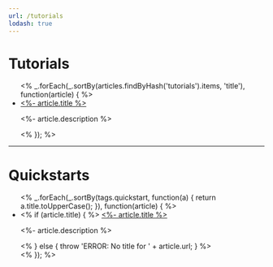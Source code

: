 ```yaml
---
url: /tutorials
lodash: true
---
```


# Tutorials

<ul>
<% _.forEach(_.sortBy(articles.findByHash('tutorials').items, 'title'), function(article) { %>
  <li>
    <a href="<%- '/docs' + article.url %>"><%- article.title %></a>
    <p><%- article.description %></p>
  </li>
<% }); %>
</ul>

---

# Quickstarts

<ul>
<% _.forEach(_.sortBy(tags.quickstart, function(a) { return a.title.toUpperCase(); }), function(article) { %>
  <li>
    <% if (article.title) { %>
      <a href="<%- '/docs' + article.url %>"><%- article.title %></a>
      <p><%- article.description %></p>
    <% } else { throw 'ERROR: No title for ' + article.url; } %>
  </li>
<% }); %>
</ul>
